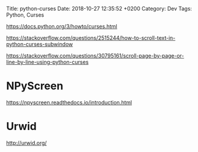 Title:  python-curses
Date:   2018-10-27 12:35:52 +0200
Category: Dev
Tags: Python, Curses


<https://docs.python.org/3/howto/curses.html>

<https://stackoverflow.com/questions/2515244/how-to-scroll-text-in-python-curses-subwindow>

<https://stackoverflow.com/questions/30795161/scroll-page-by-page-or-line-by-line-using-python-curses>

# NPyScreen

<https://npyscreen.readthedocs.io/introduction.html>

# Urwid

<http://urwid.org/>
